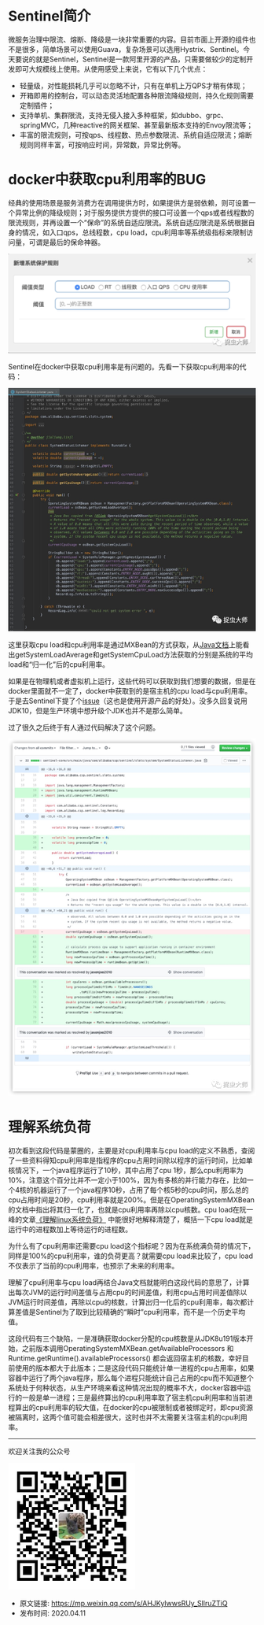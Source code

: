 # Sentinel简介

微服务治理中限流、熔断、降级是一块非常重要的内容。目前市面上开源的组件也不是很多，简单场景可以使用Guava，复杂场景可以选用Hystrix、Sentinel。今天要说的就是Sentinel，Sentinel是一款阿里开源的产品，只需要做较少的定制开发即可大规模线上使用。从使用感受上来说，它有以下几个优点：
- 轻量级，对性能损耗几乎可以忽略不计，只有在单机上万QPS才稍有体现；
- 开箱即用的控制台，可以动态灵活地配置各种限流降级规则，持久化规则需要定制插件；
- 支持单机、集群限流，支持无侵入接入多种框架，如dubbo、grpc、springMVC，几种reactive的网关框架、甚至最新版本支持的Envoy限流等；
- 丰富的限流规则，可按qps、线程数、热点参数限流、系统自适应限流；熔断规则同样丰富，可按响应时间，异常数，异常比例等。

# docker中获取cpu利用率的BUG

经典的使用场景是服务消费方在调用提供方时，如果提供方是弱依赖，则可设置一个异常比例的降级规则；对于服务提供方提供的接口可设置一个qps或者线程数的限流规则，并再设置一个“保命”的系统自适应限流。系统自适应限流是系统根据自身的情况，如入口qps，总线程数，cpu load，cpu利用率等系统级指标来限制访问量，可谓是最后的保命神器。

![](img1.jpg)

Sentinel在docker中获取cpu利用率是有问题的。先看一下获取cpu利用率的代码：

![](img2.jpg)

这里获取cpu load和cpu利用率是通过MXBean的方式获取，从[Java文档](https://docs.oracle.com/javase/8/docs/jre/api/management/extension/com/sun/management/OperatingSystemMXBean.html
)上能看出getSystemLoadAverage和getSystemCpuLoad方法获取的分别是系统的平均load和“归一化”后的cpu利用率。

如果是在物理机或者虚拟机上运行，这些代码可以获取到我们想要的数据，但是在docker里面就不一定了，docker中获取到的是宿主机的cpu load与cpu利用率。于是去Sentinel下提了个[issue](https://github.com/alibaba/Sentinel/issues/1146)（这也是使用开源产品的好处）。没多久回复说用JDK10，但是生产环境中想升级个JDK也并不是那么简单。

过了很久之后终于有人通过代码解决了这个问题。

![](img3.jpg)

# 理解系统负荷

初次看到这段代码是蒙圈的，主要是对cpu利用率与cpu load的定义不熟悉，查阅了一些资料得知cpu利用率是指程序的cpu占用时间除以程序的运行时间，比如单核情况下，一个java程序运行了10秒，其中占用了cpu 1秒，那么cpu利用率为10%，注意这个百分比并不一定小于100%，因为有多核的并行能力存在，比如一个4核的机器运行了一个java程序10秒，占用了每个核5秒的cpu时间，那么总的cpu占用时间是20秒，cpu利用率就是200%。但是在OperatingSystemMXBean的文档中指出将其归一化了，也就是cpu利用率再除以cpu核数。cpu load在阮一峰的文章[《理解linux系统负荷》](https://www.ruanyifeng.com/blog/2011/07/linux_load_average_explained.html) 中能很好地解释清楚了，概括一下cpu load就是运行中的进程数加上等待运行的进程数。

为什么有了cpu利用率还需要cpu load这个指标呢？因为在系统满负荷的情况下，同样是100%的cpu利用率，谁的负荷更高？就需要cpu load来比较了，cpu load不仅表示了当前的cpu利用率，也预示了未来的利用率。

理解了cpu利用率与cpu load再结合Java文档就能明白这段代码的意思了，计算出每次JVM的运行时间差值与占用cpu的时间差值，利用cpu占用时间差值除以JVM运行时间差值，再除以cpu的核数，计算出归一化后的cpu利用率，每次都计算差值是Sentinel为了取到比较精确的“瞬时”cpu利用率，而不是一个历史平均值。

这段代码有三个缺陷，一是准确获取docker分配的cpu核数是从JDK8u191版本开始，之前版本调用OperatingSystemMXBean.getAvailableProcessors 和 Runtime.getRuntime().availableProcessors() 都会返回宿主机的核数，幸好目前使用的版本都大于此版本；二是这段代码只能统计单一进程的cpu占用率，如果容器中运行了两个java程序，那么每个进程只能统计自己占用的cpu而不知道整个系统处于何种状态，从生产环境来看这种情况出现的概率不大，docker容器中运行的一般是单一进程；三是最终算出的cpu利用率取了宿主机cpu利用率和当前进程算出的cpu利用率的较大值，在docker的cpu被限制或者被绑定时，即cpu资源被隔离时，这两个值可能会相差很大，这时也并不太需要关注宿主机的cpu利用率。

---

欢迎关注我的公众号

![捉虫大师](../../qrcode_small.jpg)

- 原文链接: https://mp.weixin.qq.com/s/AHJKyIwwsRUy_SlIruZTiQ
- 发布时间: 2020.04.11





